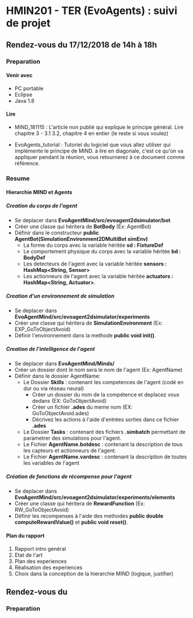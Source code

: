 # HMIN201 - TER (EvoAgents) : suivi de projet

## Rendez-vous du 17/12/2018 de 14h à 18h

### Preparation

#### Venir avec

- PC portable
- Eclipse
- Java 1.8

#### Lire

- MIND_181115 : L'article non publié qui explique le principe général. Lire chapitre 3 - 3.1 3.2, chapitre 4 en entier (le reste si vous voulez)

- EvoAgents_tutorial : Tutoriel du logiciel que vous allez utiliser qui implémente le principe de MIND. à lire en diagonale, c'est ce qu'on va appliquer pendant la réunion, vous retournerez à ce document comme référence.

### Resume

#### Hierarchie MIND et Agents

##### Creation du corps de l'agent

- Se deplacer dans **EvoAgentMind/src/evoagent2dsimulator/bot**
- Créer une classe qui héritera de **BotBody** (Ex: AgentBot)
- Définir dans le constructeur **public AgentBot(SimulationEnvironment2DMultiBot simEnv)**
	- La forme du corps avec la variable héritée **sd : FixtureDef**
	- Le comportement physique du corps avec la variable héritée **bd : BodyDef**
	- Les detecteurs de l'agent avec la variable héritée **sensors : HashMap<String, Sensor>**
	- Les actionneurs de l'agent avec la variable héritée **actuators : HashMap<String, Actuator>**.

##### Creation d'un environnement de simulation

- Se deplacer dans **EvoAgentMind/src/evoagent2dsimulator/experiments**
- Créer une classe qui héritera de **SimulationEnvironment** (Ex: EXP_GoToObjectAvoid)
- Définir l'environnement dans la methode **public void init()**. 

##### Creation de l'intelligence de l'agent

- Se deplacer dans **EvoAgentMind/Minds/**
- Créer un dossier dont le nom sera le nom de l'agent (Ex: AgentName)
- Définir dans le dossier AgentName:
	- Le Dossier **Skills** : contenant les competences de l'agent (codé en dur ou via réseau neural)
		- Créer un dossier du nom de la compétence et deplacez vous dedans (EX: GoToObjectAvoid)
		- Créer un fichier **.ades** du meme nom (EX: GoToObjectAvoid.ades)
		- Décrivez les actions à l'aide d'entrées sorties dans ce fichier **.ades** 
	- Le Dossier **Tasks** : contenant des fichiers **.simbatch** permettant de parametrer des simulations pour l'agent.
	- Le Fichier **AgentName.botdesc** : contenant la description de tous les capteurs et actionneurs de l'agent. 
	- Le Fichier **AgentName.vardesc** : contenant la description de toutes les variables de l'agent

##### Création de fonctions de récompense pour l'agent

- Se deplacer dans **EvoAgentMind/src/evoagent2dsimulator/experiments/elements**
- Créer une classe qui héritera de **RewardFunction** (Ex: RW_GoToObjectAvoid)
- Définir les recompenses à l'aide des methodes **public double computeRewardValue()** et **public void reset()**.

#### Plan du rapport

1. Rapport intro genéral
2. Etat de l'art
3. Plan des experiences
4. Réalisation des experiences
5. Choix dans la conception de la hierarchie MIND (logique, justifier)

## Rendez-vous du

### Preparation
